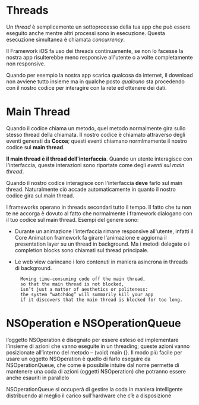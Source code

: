 # Threads

Un *thread* è semplicemente un sottoprocesso della tua app che può essere eseguito anche mentre altri processi sono in esecuzione.
Questa esecuzione simultanea è chiamata *concurrency*.

Il Framework iOS fa uso dei threads continuamente, se non lo facesse la nostra app risulterebbe meno responsive all'utente o a volte completamente non responsive.

Quando per esempio la nostra app scarica qualcosa da internet, il download non avviene tutto insieme ma in qualche posto *qualcuno* sta procedendo con il nostro codice per interagire con la rete ed ottenere dei dati.

# Main Thread

Quando il codice chiama un metodo, quel metodo normalmente gira sullo stesso thread della chiamata. Il nostro codice è chiamato attraverso degli eventi generati da **Cocoa**; questi eventi chiamano normlmamente il nostro codice sul **main thread**.

**Il main thread è il thread dell'interfaccia**. Quando un utente interagisce con l'interfaccia, queste interazioni sono riportate come degli *eventi sul main thread*.

Quando il nostro codice interagisce con l'interfaccia **deve** farlo sul main thread.
Naturalmente ciò accade automaticamente in quanto il nostro codice gira sul main thread.

I frameworks operano in threads secondari tutto il tempo. Il fatto che tu non te ne accorga è dovuto al fatto che normalmente i framework dialogano con il tuo codice sul main thread.
Esempi del genere sono:

- Durante un animazione l'interfaccia rimane responsive all'utente, infatti il Core Animation framework fa girare l'animazione e aggiorna il presentation layer su un thread in background. Ma i metodi delegate o i completion blocks sono chiamati sul thread principale.

- Le web view carincano i loro contenuti in maniera asincrona in threads di background.

		Moving time-consuming code off the main thread,
		so that the main thread is not blocked, 
		isn’t just a matter of aesthetics or politeness: 
		the system “watchdog” will summarily kill your app
		if it discovers that the main thread is blocked for too long.
		

# NSOperation e NSOperationQueue

l’oggetto NSOperation è disegnato per essere esteso ed implementare l’insieme di azioni che vanno eseguite in un threading; queste azioni vanno posizionate all’interno del metodo – (void) main {}. Il modo più facile per usare un oggetto NSOperation è quello di farlo eseguire da NSOperationQueue, che come è possibile intuire dal nome permette di mantenere una coda di azioni (oggetti NSOperation) che potranno essere anche esauriti in parallelo

NSOperationQueue si occuperà di gestire la coda in maniera intelligente distribuendo al meglio il carico sull’hardware che c’è a disposizione


